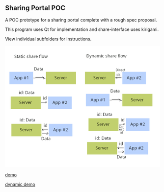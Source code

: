 Sharing Portal POC
-----

A POC prototype for a sharing portal complete with a rough spec proposal.

This program uses Qt for implementation and share-interface uses kirigami.

View individual subfolders for instructions.

![image](./chart.png)

[demo](https://youtu.be/pMiNbnUZOQM)

[dynamic demo](https://youtu.be/aN_kOiUlxbo)
